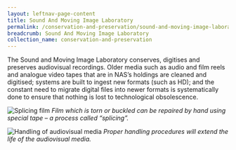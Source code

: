 ```yaml
---
layout: leftnav-page-content
title: Sound And Moving Image Laboratory
permalink: /conservation-and-preservation/sound-and-moving-image-laboratory/
breadcrumb: Sound And Moving Image Laboratory
collection_name: conservation-and-preservation
---
```


The Sound and Moving Image Laboratory conserves, digitises and preserves audiovisual recordings. Older media such as audio and film reels and analogue video tapes that are in NAS’s holdings are cleaned and digitised; systems are built to ingest new formats (such as HD); and the constant need to migrate digital files into newer formats is systematically done to ensure that nothing is lost to technological obsolescence.

 

![Splicing film](http://www.nas.gov.sg/portals/1/image_lab.jpg)
*Film which is torn or buckled can be repaired by hand using special tape – a process called “splicing”.*

![Handling of audiovisual media](http://www.nas.gov.sg/portals/1/image_lab_2.jpg)
*Proper handling procedures will extend the life of the audiovisual media.*